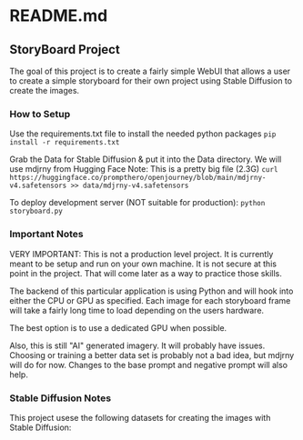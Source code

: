 # README.md

## StoryBoard Project
The goal of this project is to create a fairly simple WebUI that allows a user to create
a simple storyboard for their own project using Stable Diffusion to create the images.

### How to Setup
Use the requirements.txt file to install the needed python packages
`pip install -r requirements.txt`

Grab the Data for Stable Diffusion & put it into the Data directory. We will use mdjrny from Hugging Face
Note: This is a pretty big file (2.3G)
`curl https://huggingface.co/prompthero/openjourney/blob/main/mdjrny-v4.safetensors >> data/mdjrny-v4.safetensors` 

To deploy development server (NOT suitable for production):
`python storyboard.py`

### Important Notes
VERY IMPORTANT: This is not a production level project. It is currently meant to be setup and run on your own
machine. It is not secure at this point in the project. That will come later as a way to practice those skills.

The backend of this particular application is using Python and will hook into either the
CPU or GPU as specified. Each image for each storyboard frame will take a fairly long
time to load depending on the users hardware.

The best option is to use a dedicated GPU when possible.

Also, this is still "AI" generated imagery. It will probably have issues. Choosing or training a better
data set is probably not a bad idea, but mdjrny will do for now. Changes to the base prompt and negative prompt
will also help.

### Stable Diffusion Notes
This project usese the following datasets for creating the images with Stable Diffusion: 

